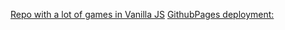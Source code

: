 [Repo with a lot of games in Vanilla JS](https://github.com/LoisKOUNINEF/Vanilla_JS_Games)
[GithubPages deployment:](https://loiskouninef.github.io/Rock_Paper_Scissors_Lizard_Spock/)
